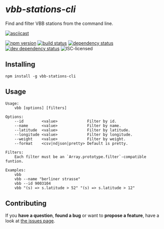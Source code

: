 # *vbb-stations-cli*

Find and filter VBB stations from the command line.

[![asciicast](https://asciinema.org/a/42039.png)](https://asciinema.org/a/42039)

[![npm version](https://img.shields.io/npm/v/vbb-stations-cli.svg)](https://www.npmjs.com/package/vbb-stations-cli)
[![build status](https://img.shields.io/travis/derhuerst/vbb-stations-cli.svg)](https://travis-ci.org/derhuerst/vbb-stations-cli)
[![dependency status](https://img.shields.io/david/derhuerst/vbb-stations-cli.svg)](https://david-dm.org/derhuerst/vbb-stations-cli)
[![dev dependency status](https://img.shields.io/david/dev/derhuerst/vbb-stations-cli.svg)](https://david-dm.org/derhuerst/vbb-stations-cli#info=devDependencies)
![ISC-licensed](https://img.shields.io/github/license/derhuerst/vbb-stations-cli.svg)


## Installing

```shell
npm install -g vbb-stations-cli
```


## Usage

```
Usage:
    vbb [options] [filters]

Options:
    --id        <value>             Filter by id.
    --name      <value>             Filter by name.
    --latitude  <value>             Filter by latitude.
    --longitude <value>             Filter by longitude.
    --weight    <value>             Filter by weight.
    --format    <csv|ndjson|pretty> Default is pretty.

Filters:
    Each filter must be an `Array.prototype.filter`-compatible funtion.

Examples:
    vbb
    vbb --name "berliner strasse"
    vbb --id 9003104
    vbb "(s) => s.latitude > 52" "(s) => s.latitude > 12"
```


## Contributing

If you **have a question**, **found a bug** or want to **propose a feature**, have a look at [the issues page](https://github.com/derhuerst/vbb-stations-cli/issues).
